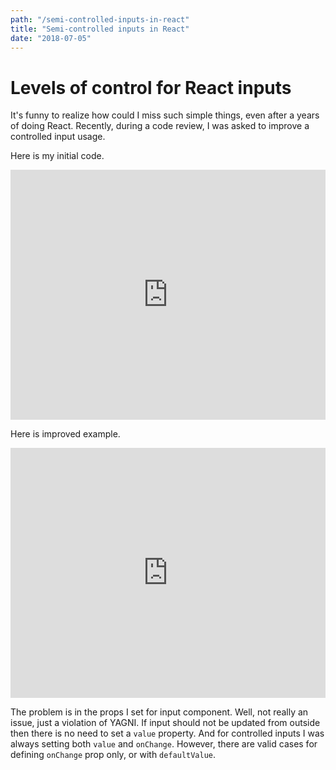 ```yaml
---
path: "/semi-controlled-inputs-in-react"
title: "Semi-controlled inputs in React"
date: "2018-07-05"
---
```


# Levels of control for React inputs

It's funny to realize how could I miss such simple things, even after a years of doing React.
Recently, during a code review, I was asked to improve a controlled input usage.

Here is my initial code.

<iframe height="400px" width="100%" src="https://repl.it/@code4aman/FatherlySlateblueUpgrade?lite=true" scrolling="no" frameborder="no" allowtransparency="true" allowfullscreen="true" sandbox="allow-forms allow-pointer-lock allow-popups allow-same-origin allow-scripts allow-modals"></iframe>

Here is improved example.

<iframe height="400px" width="100%" src="https://repl.it/@code4aman/NormalTrivialSpellchecker?lite=true" scrolling="no" frameborder="no" allowtransparency="true" allowfullscreen="true" sandbox="allow-forms allow-pointer-lock allow-popups allow-same-origin allow-scripts allow-modals"></iframe>

The problem is in the props I set for input component. Well, not really an issue, just a violation of YAGNI.
If input should not be updated from outside then there is no need to set a `value` property.
And for controlled inputs I was always setting both `value` and `onChange`.
However, there are valid cases for defining `onChange` prop only, or with `defaultValue`.
